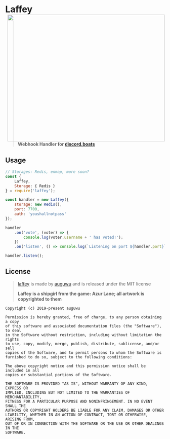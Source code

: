 # Laffey <img src="https://azurlane.koumakan.jp/w/images/2/2a/Laffey.png" align="right" width="497px" height="400px">

> **Webhook Handler for [discord.boats](https://discord.boats)**

## Usage

```js
// Storages: Redis, enmap, more soon?
const {
    Laffey,
    Storage: { Redis }
} = require('laffey');

const handler = new Laffey({
    storage: new Redis(),
    port: 7700,
    auth: 'youshallnotpass'
});

handler
    .on('vote', (voter) => {
        console.log(voter.username + ' has voted!');
    })
    .on('listen', () => console.log(`Listening on port ${handler.port}`));

handler.listen();
```

## License

> [laffey](https://github.com/auguwu/laffey) is made by [auguwu](https://augu.me) and is released under the MIT license
>
> **Laffey is a shipgirl from the game: Azur Lane; all artwork is copyrighted to them**

```
Copyright (c) 2019-present auguwu

Permission is hereby granted, free of charge, to any person obtaining a copy
of this software and associated documentation files (the "Software"), to deal
in the Software without restriction, including without limitation the rights
to use, copy, modify, merge, publish, distribute, sublicense, and/or sell
copies of the Software, and to permit persons to whom the Software is
furnished to do so, subject to the following conditions:

The above copyright notice and this permission notice shall be included in all
copies or substantial portions of the Software.

THE SOFTWARE IS PROVIDED "AS IS", WITHOUT WARRANTY OF ANY KIND, EXPRESS OR
IMPLIED, INCLUDING BUT NOT LIMITED TO THE WARRANTIES OF MERCHANTABILITY,
FITNESS FOR A PARTICULAR PURPOSE AND NONINFRINGEMENT. IN NO EVENT SHALL THE
AUTHORS OR COPYRIGHT HOLDERS BE LIABLE FOR ANY CLAIM, DAMAGES OR OTHER
LIABILITY, WHETHER IN AN ACTION OF CONTRACT, TORT OR OTHERWISE, ARISING FROM,
OUT OF OR IN CONNECTION WITH THE SOFTWARE OR THE USE OR OTHER DEALINGS IN THE
SOFTWARE.
```
